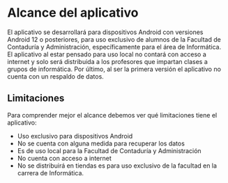 # Alcance del aplicativo
El aplicativo se desarrollará para dispositivos Android con versiones Android 12 o posteriores, para uso exclusivo de alumnos de la Facultad de Contaduría y Administración, específicamente para el área de Informática. 
El aplicativo al estar pensado para uso local no contará con acceso a internet y solo será distribuida a los profesores que impartan clases a grupos de informática. Por último, al ser la primera versión el aplicativo no cuenta con un respaldo de datos.

## Limitaciones 

Para comprender mejor el alcance debemos ver qué limitaciones tiene el aplicativo: 
+ Uso exclusivo para dispositivos Android 
+ No se cuenta con alguna medida para recuperar los datos
+ Es de uso local para la Facultad de Contaduría y Administración 
+ No cuenta con acceso a internet
+ No se distribuirá en tiendas es para uso exclusivo de la facultad en la carrera de Informática.
